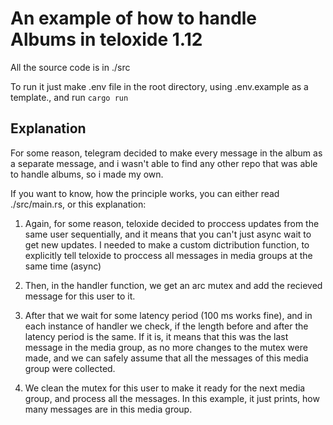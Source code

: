 # An example of how to handle Albums in teloxide 1.12

All the source code is in ./src

To run it just make .env file in the root directory, using .env.example as a template., and run `cargo run`

## Explanation

For some reason, telegram decided to make every message in the album as a separate message, and i wasn't able to find any other repo that was able to handle albums, so i made my own.

If you want to know, how the principle works, you can either read ./src/main.rs, or this explanation:

1) Again, for some reason, teloxide decided to proccess updates from the same user sequentially, and it means that you can't just async wait to get new updates. I needed to make a custom dictribution function, to explicitly tell teloxide to proccess all messages in media groups at the same time (async)

2) Then, in the handler function, we get an arc mutex and add the recieved message for this user to it.

3) After that we wait for some latency period (100 ms works fine), and in each instance of handler we check, if the length before and after the latency period is the same. If it is, it means that this was the last message in the media group, as no more changes to the mutex were made, and we can safely assume that all the messages of this media group were collected. 

4) We clean the mutex for this user to make it ready for the next media group, and process all the messages. In this example, it just prints, how many messages are in this media group.
